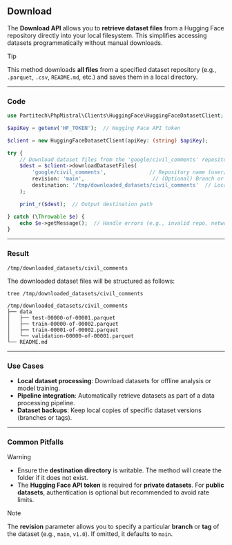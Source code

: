 ## Download

The **Download API** allows you to **retrieve dataset files** from a Hugging Face repository directly into your local filesystem. This simplifies accessing datasets programmatically without manual downloads.

> [!TIP]
> This method downloads **all files** from a specified dataset repository (e.g., `.parquet`, `.csv`, `README.md`, etc.) and saves them in a local directory.

---

### Code

```php
use Partitech\PhpMistral\Clients\HuggingFace\HuggingFaceDatasetClient;

$apiKey = getenv('HF_TOKEN');  // Hugging Face API token

$client = new HuggingFaceDatasetClient(apiKey: (string) $apiKey);

try {
    // Download dataset files from the 'google/civil_comments' repository
    $dest = $client->downloadDatasetFiles(
        'google/civil_comments',              // Repository name (user/repo format)
        revision: 'main',                      // (Optional) Branch or tag (default: main)
        destination: '/tmp/downloaded_datasets/civil_comments'  // Local target directory
    );

    print_r($dest);  // Output destination path

} catch (\Throwable $e) {
    echo $e->getMessage();  // Handle errors (e.g., invalid repo, network issues)
}
```

---

### Result

```text
/tmp/downloaded_datasets/civil_comments
```

The downloaded dataset files will be structured as follows:

```shell
tree /tmp/downloaded_datasets/civil_comments

/tmp/downloaded_datasets/civil_comments
├── data
│   ├── test-00000-of-00001.parquet
│   ├── train-00000-of-00002.parquet
│   ├── train-00001-of-00002.parquet
│   └── validation-00000-of-00001.parquet
└── README.md
```

---

### Use Cases

- **Local dataset processing**: Download datasets for offline analysis or model training.
- **Pipeline integration**: Automatically retrieve datasets as part of a data processing pipeline.
- **Dataset backups**: Keep local copies of specific dataset versions (branches or tags).

---

### Common Pitfalls

> [!WARNING]
> - Ensure the **destination directory** is writable. The method will create the folder if it does not exist.
> - The **Hugging Face API token** is required for **private datasets**. For **public datasets**, authentication is optional but recommended to avoid rate limits.

> [!NOTE]
> The **revision** parameter allows you to specify a particular **branch** or **tag** of the dataset (e.g., `main`, `v1.0`). If omitted, it defaults to `main`.

```